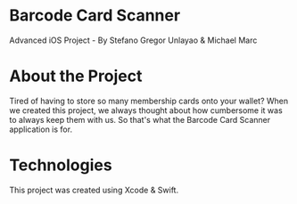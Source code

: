 # Barcode Card Scanner
Advanced iOS Project - By Stefano Gregor Unlayao & Michael Marc

# About the Project
Tired of having to store so many membership cards onto your wallet? When we created this project, we always thought about how cumbersome it was to always keep them with us. So that's what the Barcode Card Scanner application is for.

# Technologies
This project was created using Xcode & Swift.
